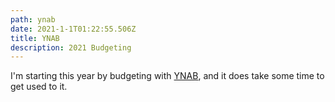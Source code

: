 ```yaml
---
path: ynab
date: 2021-1-1T01:22:55.506Z
title: YNAB
description: 2021 Budgeting
---
```


I'm starting this year by budgeting with [YNAB](https://www.youneedabudget.com), and it does take some time to get used to it.
